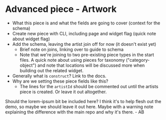 # Advanced piece - Artwork

- What this piece is and what the fields are going to cover (context for the schema)
- Create new piece with CLI, including page and widget flag (quick note about widget flag)
- Add the schema, leaving the artist join off for now (it doesn't exist yet)
  - Brief note on joins, linking over to guide to schema
  - Note that we're joining to two pre-existing piece types in the start files. A quick note about using pieces for taxonomy ("category-object") and note that locations will be discussed more when building out the related widget.
- Generally what is `construct`? Link to the docs.
- Why are we setting these piece fields like this?
  - The lines for the `artistId` should be commented out until the artists piece is created. Or leave it out altogether.

Should the lorem-ipsum bit be included here? I think it's to help flesh out the demo, so maybe we should leave it out here. Maybe with a warning note explaining the difference with the main repo and why it's there. - AB
